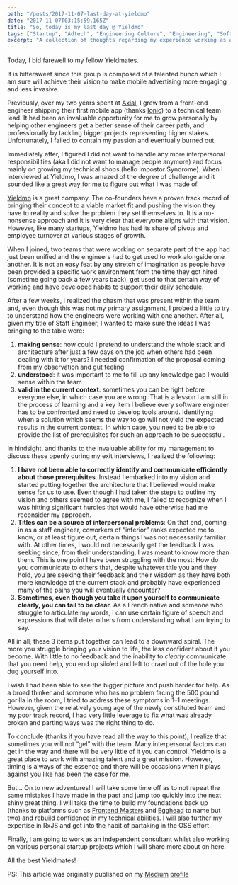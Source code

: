 ```yaml
---
path: "/posts/2017-11-07-last-day-at-yieldmo"
date: "2017-11-07T03:15:59.165Z"
title: "So, today is my last day @ Yieldmo"
tags: ["Startup", "Adtech", "Engineering Culture", "Engineering", "Software Development"]
excerpt: "A collection of thoughts regarding my experience working as a principal software engineer at Yieldmo"
---
```


Today, I bid farewell to my fellow Yieldmates.

It is bittersweet since this group is composed of a talented bunch which I am sure will achieve their vision to make mobile advertising more engaging and less invasive.

Previously, over my two years spent at [Axial](http://www.axial.net), I grew from a front-end engineer shipping their first mobile app (thanks [Ionic](http://www.ionic.io)) to a technical team lead. It had been an invaluable opportunity for me to grow personally by helping other engineers get a better sense of their career path, and professionally by tackling bigger projects representing higher stakes. Unfortunately, I failed to contain my passion and eventually burned out.

Immediately after, I figured I did not want to handle any more interpersonal responsibilities (aka I did not want to manage people anymore) and focus mainly on growing my technical shops (hello Impostor Syndrome). When I interviewed at Yieldmo, I was amazed of the degree of challenge and it sounded like a great way for me to figure out what I was made of.

[Yieldmo](http://www.yieldmo.com/) is a great company. The co-founders have a proven track record of bringing their concept to a viable market fit and pushing the vision they have to reality and solve the problem they set themselves to. It is a no-nonsense approach and it is very clear that everyone aligns with that vision. However, like many startups, Yieldmo has had its share of pivots and employee turnover at various stages of growth.

When I joined, two teams that were working on separate part of the app had just been unified and the engineers had to get used to work alongside one another. It is not an easy feat by any stretch of imagination as people have been provided a specific work environment from the time they got hired (sometime going back a few years back), get used to that certain way of working and have developed habits to support their daily schedule.

After a few weeks, I realized the chasm that was present within the team and, even though this was not my primary assignment, I probed a little to try to understand how the engineers were working with one another. After all, given my title of Staff Engineer, I wanted to make sure the ideas I was bringing to the table were:
1. **making sense**: how could I pretend to understand the whole stack and architecture after just a few days on the job when others had been dealing with it for years? I needed confirmation of the proposal coming from my observation and gut feeling
2. **understood**: it was important to me to fill up any knowledge gap I would sense within the team
3. **valid in the current context**: sometimes you can be right before everyone else, in which case you are wrong. That is a lesson I am still in the process of learning and a key item I believe every software engineer has to be confronted and need to develop tools around. 
Identifying when a solution which seems the way to go will not yield the expected results in the current context. In which case, you need to be able to provide the list of prerequisites for such an approach to be successful.

In hindsight, and thanks to the invaluable ability for my management to discuss these openly during my exit interviews, I realized the following:

1. **I have not been able to correctly identify and communicate efficiently about those prerequisites**. Instead I embarked into my vision and started putting together the architecture that I believed would make sense for us to use. 
Even though I had taken the steps to outline my vision and others seemed to agree with me, I failed to recognize when I was hitting significant hurdles that would have otherwise had me reconsider my approach.
2. **Titles can be a source of interpersonal problems**: On that end, coming in as a staff engineer, coworkers of “inferior” ranks expected me to know, or at least figure out, certain things I was not necessarily familiar with. At other times, I would not necessarily get the feedback I was seeking since, from their understanding, I was meant to know more than them.
This is one point I have been struggling with the most: How do you communicate to others that, despite whatever title you and they hold, you are seeking their feedback and their wisdom as they have both more knowledge of the current stack and probably have experienced many of the pains you will eventually encounter?
3. **Sometimes, even though you take it upon yourself to communicate clearly, you can fail to be clear**. As a French native and someone who struggle to articulate my words, I can use certain figure of speech and expressions that will deter others from understanding what I am trying to say.

All in all, these 3 items put together can lead to a downward spiral. The more you struggle bringing your vision to life, the less confident about it you become. With little to no feedback and the inability to *clearly* communicate that you need help, you end up silo’ed and left to crawl out of the hole you dug yourself into.

I wish I had been able to see the bigger picture and push harder for help. As a broad thinker and someone who has no problem facing the 500 pound gorilla in the room, I tried to address these symptoms in 1–1 meetings. However, given the relatively young age of the newly constituted team and my poor track record, I had very little leverage to fix what was already broken and parting ways was the right thing to do.

To conclude (thanks if you have read all the way to this point), I realize that sometimes you will not “gel” with the team. Many interpersonal factors can get in the way and there will be very little of it you can control. Yieldmo is a great place to work with amazing talent and a great mission. However, timing is always of the essence and there will be occasions when it plays against you like has been the case for me.

But… On to new adventures! I will take some time off as to not repeat the same mistakes I have made in the past and jump too quickly into the next shiny great thing. I will take the time to build my foundations back up (thanks to platforms such as [Frontend Masters](http://www.frontendmasters.com) and [Egghead](http://www.egghead.io) to name but two) and rebuild confidence in my technical abilities. I will also further my expertise in RxJS and get into the habit of partaking in the OSS effort.

Finally, I am going to work as an independent consultant whilst also working on various personal startup projects which I will share more about on here.

All the best Yieldmates!

PS: This article was originally published on my [Medium](https://medium.com/@xlozinguez/so-today-is-my-last-day-yieldmo-1f193b32d28c) [profile](https://medium.com/@xlozinguez)
